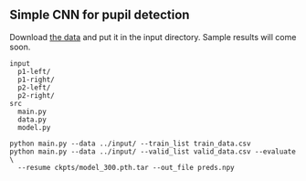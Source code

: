 ## Simple CNN for pupil detection
Download [the data](https://www.cl.cam.ac.uk/research/rainbow/projects/pupiltracking/) and put it in the input directory.
Sample results will come soon.
````
input
  p1-left/  
  p1-right/  
  p2-left/  
  p2-right/
src
  main.py
  data.py
  model.py
````

````
python main.py --data ../input/ --train_list train_data.csv
python main.py --data ../input/ --valid_list valid_data.csv --evaluate \
  --resume ckpts/model_300.pth.tar --out_file preds.npy
`````
